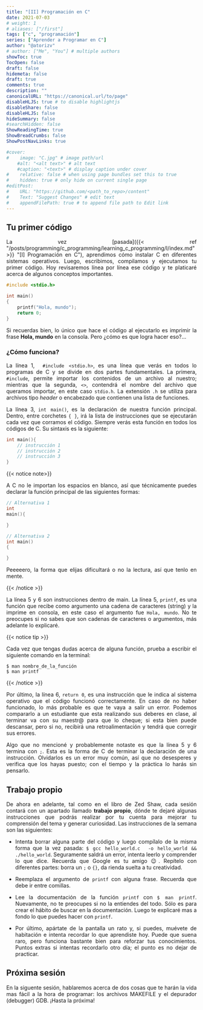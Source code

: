 ```yaml
---
title: "[II] Programación en C"
date: 2021-07-03
# weight: 1
# aliases: ["/first"]
tags: ["c", "programación"]
series: ["Aprender a Programar en C"]
author: "@atorizv"
# author: ["Me", "You"] # multiple authors
showToc: true
TocOpen: false
draft: false
hidemeta: false
draft: true
comments: true
description: ""
canonicalURL: "https://canonical.url/to/page"
disableHLJS: true # to disable highlightjs
disableShare: false
disableHLJS: false
hideSummary: false
#searchHidden: false
ShowReadingTime: true
ShowBreadCrumbs: false
ShowPostNavLinks: true

#cover:
#    image: "C.jpg" # image path/url
    #alt: "<alt text>" # alt text
    #caption: "<text>" # display caption under cover
#    relative: false # when using page bundles set this to true
#    hidden: true # only hide on current single page
#editPost:
#    URL: "https://github.com/<path_to_repo>/content"
#    Text: "Suggest Changes" # edit text
#    appendFilePath: true # to append file path to Edit link
---
```

<div style="text-align: justify"> 

## Tu primer código 
La vez [pasada]({{< ref "/posts/programming/c_programming/learning_c_programming/I/index.md" >}} "[I] Programación en C"), aprendimos cómo instalar C en diferentes sistemas operativos. Luego, escribimos, compilamos y ejecutamos tu primer código. Hoy revisaremos línea por línea ese código y te platicaré acerca de algunos conceptos importantes.

```c {linenos=table,linenostart=1}
#include <stdio.h>

int main() 
{
    printf("Hola, mundo");
    return 0;
}
```
Si recuerdas bien, lo único que hace el código al ejecutarlo es imprimir la frase **Hola, mundo** en la consola. Pero ¿cómo es que logra hacer eso?...


### ¿Cómo funciona?
La línea 1, ` #include <stdio.h>`, es una línea que verás en todos lo programas de C y se divide en dos partes fundamentales. La primera, `#include`, permite importar los contenidos de un archivo al nuestro; mientras que la segunda, `<>`, contendrá el nombre del archivo que queramos importar, en este caso `stdio.h`. La  extensión `.h` se utiliza para archivos tipo *header* o encabezado que contienen una lista de funciones.

La línea 3, `int main()`, es la declaración de nuestra función principal. Dentro, entre corchetes `{ }`, irá la lista de instrucciones que se ejecutarán cada vez que corramos el código. Siempre verás esta función en todos los códigos de C. Su sintaxis es la siguiente:

```c
int main(){
    // instrucción 1
    // instrucción 2
    // instrucción 3
}
```
{{< notice note>}}

A C no le importan los espacios en blanco, así que técnicamente puedes declarar la función principal de las siguientes formas:

```c
// Alternativa 1
int 
main(){

}

// Alternativa 2
int main()
{

}
```
Peeeeero, la forma que elijas dificultará o no la lectura, así que tenlo en mente.

{{< /notice >}}

La línea 5 y 6 son instrucciones dentro de main. La línea 5, `printf`, es una función que recibe como argumento una cadena de caracteres (string) y la imprime en consola, en este caso el argumento fue `Hola, mundo`. No te preocupes si no sabes que son cadenas de caracteres o argumentos, más adelante lo explicaré.

{{< notice tip >}}

Cada vez que tengas dudas acerca de alguna función, prueba a escribir el siguiente comando en la terminal:

``` shell
$ man nombre_de_la_función
$ man printf
```

{{< /notice >}}

Por último, la línea 6, `return 0`, es una instrucción que le indica al sistema operativo que el código funcionó correctamente. En caso de no haber funcionado, lo más probable es que te vaya a salir un error. Podemos compararlo a un estudiante que esta realizando sus deberes en clase, al terminar va con su maestr@ para que lo cheque; si esta bien puede descansar, pero si no, recibirá una retroalimentación y tendrá que corregir sus errores.

Algo que no mencioné y probablemente notaste es que la línea 5 y 6 termina con `;`. Esta es la forma de C de terminar la declaración de una instrucción. Olvidarlos es un error muy común, así que no desesperes y verifica que los hayas puesto; con el tiempo y la práctica lo harás sin pensarlo.

## Trabajo propio
De ahora en adelante, tal como en el libro de Zed Shaw, cada sesión contará con un apartado llamado **trabajo propio**, dónde te dejaré algunas instrucciones que podrás realizar por tu cuenta para mejorar tu comprensión del tema y generar curiosidad. Las instrucciones de la semana son las siguientes:

- Intenta borrar alguna parte del código y luego compílalo de la misma forma que la vez pasada: `$ gcc hello_world.c  -o hello_world && ./hello_world`. Seguramente saldrá un error, intenta leerlo y comprender lo que dice. Recuerda que Google es tu amigo 😉. Repítelo con diferentes partes: borra un `;` o `{}`, da rienda suelta a tu creatividad.

- Reemplaza el argumento de `printf` con alguna frase. Recuerda que debe ir entre comillas.

- Lee la documentación de la función `printf` con `$ man printf`. Nuevamente, no te preocupes si no la entiendes del todo. Sólo es para crear el hábito de buscar en la documentación. Luego te explicaré mas a fondo lo que puedes hacer con `printf`.

- Por último, apártate de la pantalla un rato y, si puedes, muévete de habitación e intenta recordar lo que aprendiste hoy. Puede que suena raro, pero funciona bastante bien para reforzar tus conocimientos. Puntos extras si intentas recordarlo otro día; el punto es no dejar de practicar.

## Próxima sesión
En la siguente sesión, hablaremos acerca de dos cosas que te harán la vida mas fácil a la hora de programar: los archivos MAKEFILE y el depurador (debugger) GDB. ¡Hasta la próxima!


</div>
